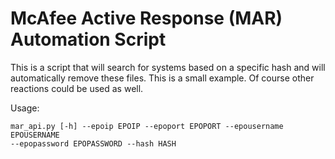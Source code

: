 # McAfee Active Response (MAR) Automation Script

This is a script that will search for systems based on a specific hash and will automatically remove these files.
This is a small example. Of course other reactions could be used as well.

Usage:
```
mar_api.py [-h] --epoip EPOIP --epoport EPOPORT --epousername EPOUSERNAME 
--epopassword EPOPASSWORD --hash HASH
```
